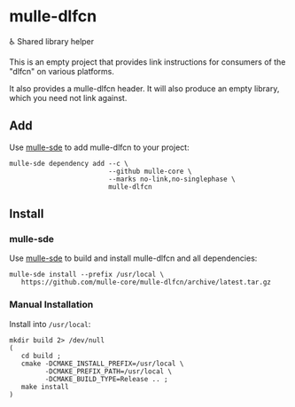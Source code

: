 # mulle-dlfcn

♿️ Shared library helper


This is an empty project that provides link instructions for consumers
of the "dlfcn" on various platforms.

It also provides a mulle-dlfcn header. It will also produce an empty library,
which you need not link against.


## Add 

Use [mulle-sde](//github.com/mulle-sde) to add mulle-dlfcn to your project:

```
mulle-sde dependency add --c \
                         --github mulle-core \
                         --marks no-link,no-singlephase \
                         mulle-dlfcn
```


## Install

### mulle-sde

Use [mulle-sde](//github.com/mulle-sde) to build and install mulle-dlfcn and all dependencies:

```
mulle-sde install --prefix /usr/local \
   https://github.com/mulle-core/mulle-dlfcn/archive/latest.tar.gz
```

### Manual Installation

Install into `/usr/local`:

```
mkdir build 2> /dev/null
(
   cd build ;
   cmake -DCMAKE_INSTALL_PREFIX=/usr/local \
         -DCMAKE_PREFIX_PATH=/usr/local \
         -DCMAKE_BUILD_TYPE=Release .. ;
   make install
)
```



